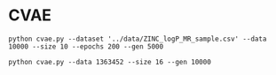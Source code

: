 # CVAE

```python cvae.py --dataset '../data/ZINC_logP_MR_sample.csv' --data 10000 --size 10 --epochs 200 --gen 5000```

```python cvae.py --data 1363452 --size 16 --gen 10000```
